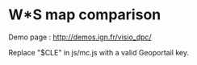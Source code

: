 # W*S map comparison 

Demo page : http://demos.ign.fr/visio_dpc/

Replace "$CLE" in js/mc.js with a valid Geoportail key.

